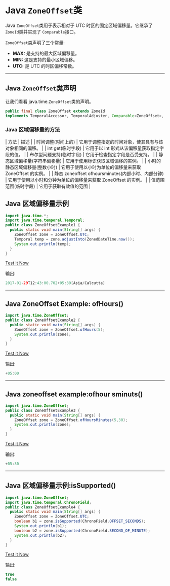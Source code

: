 # Java `ZoneOffset`类



Java `ZoneOffset`类用于表示相对于 UTC 时区的固定区域偏移量。它继承了 `ZoneId`类并实现了 `Comparable`接口。

`ZoneOffset`类声明了三个常量:

*   **MAX:** 是支持的最大区域偏移量。
*   **MIN:** 这是支持的最小区域偏移。
*   **UTC:** 是 UTC 的时区偏移常数。

* * *

## Java `ZoneOffset`类声明

让我们看看 java.time.`ZoneOffset`类的声明。

```java
public final class ZoneOffset extends ZoneId 
implements TemporalAccessor, TemporalAdjuster, Comparable<ZoneOffset>, Serializable

```

### Java 区域偏移量的方法

| 方法 | 描述 |
| 时间调整(时间上的) | 它用于调整指定的时间对象，使其具有与该对象相同的偏移。 |
| int get(临时字段) | 它用于以 int 形式从该偏移量获取指定字段的值。 |
| 布尔型问题支持(临时字段) | 它用于检查指定字段是否受支持。 |
| 静态区域偏移量(字符串偏移量) | 它用于使用标识获取区域偏移的实例。 |
| 小时的静态区域偏移量(整数小时) | 它用于使用以小时为单位的偏移量来获取 ZoneOffset 的实例。 |
| 静态 zoneoffset ofhoursminutes(内部小时、内部分钟) | 它用于使用以小时和分钟为单位的偏移量来获取 ZoneOffset 的实例。 |
| 值范围范围(临时字段) | 它用于获取有效值的范围 |

## Java 区域偏移量示例

```java
import java.time.*;
import java.time.temporal.Temporal;
public class ZoneOffsetExample1 {
  public static void main(String[] args) {
    ZoneOffset zone = ZoneOffset.UTC;
    Temporal temp = zone.adjustInto(ZonedDateTime.now());
    System.out.println(temp);
  }
}

```

[Test it Now](https://compiler.javatpoint.com/opr/test.jsp?filename=ZoneOffsetExample1)

输出:

```java
2017-01-29T12:43:00.702+05:30[Asia/Calcutta]

```

* * *

## Java ZoneOffset Example: ofHours()

```java
import java.time.ZoneOffset;
public class ZoneOffsetExample2 {
  public static void main(String[] args) {
    ZoneOffset zone = ZoneOffset.ofHours(5);
    System.out.println(zone);
  }
}

```

[Test it Now](https://compiler.javatpoint.com/opr/test.jsp?filename=ZoneOffsetExample2)

输出:

```java
+05:00

```

* * *

## Java zoneoffset example:ofhour sminuts()

```java
import java.time.ZoneOffset;
public class ZoneOffsetExample3 {
  public static void main(String[] args) {
    ZoneOffset zone = ZoneOffset.ofHoursMinutes(5,30);
    System.out.println(zone);
  }
}

```

[Test it Now](https://compiler.javatpoint.com/opr/test.jsp?filename=ZoneOffsetExample3)

输出:

```java
+05:30

```

* * *

## Java 区域偏移量示例:isSupported()

```java
import java.time.ZoneOffset;
import java.time.temporal.ChronoField;
public class ZoneOffsetExample4 {
  public static void main(String[] args) {
    ZoneOffset zone = ZoneOffset.UTC;
    boolean b1 = zone.isSupported(ChronoField.OFFSET_SECONDS);
    System.out.println(b1);
    boolean b2 = zone.isSupported(ChronoField.SECOND_OF_MINUTE);
    System.out.println(b2);
  }
}

```

[Test it Now](https://compiler.javatpoint.com/opr/test.jsp?filename=ZoneOffsetExample4)

输出:

```java
true
false

```